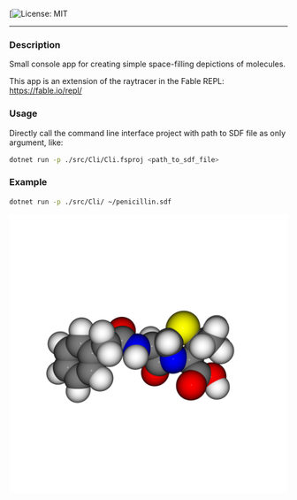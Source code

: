 [![License: MIT](./LICENSE)

---

### Description
Small console app for creating simple space-filling depictions of molecules.

This app is an extension of the raytracer in the Fable REPL: https://fable.io/repl/

### Usage
Directly call the command line interface project with path to SDF file as only argument, like:
```bash
dotnet run -p ./src/Cli/Cli.fsproj <path_to_sdf_file>
```

### Example
```bash
dotnet run -p ./src/Cli/ ~/penicillin.sdf
```
![penicllin](./penicillin.png)
